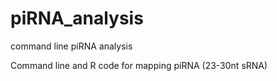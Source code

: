 # piRNA_analysis
command line piRNA analysis

Command line and R code for mapping piRNA (23-30nt sRNA)

